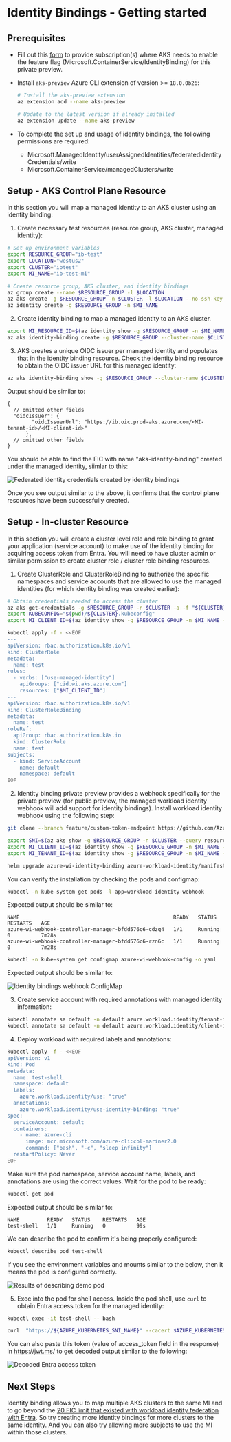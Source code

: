 
# Identity Bindings - Getting started

## Prerequisites

* Fill out this [form](https://aka.ms/aks/identity-bindings/private-preview-form) to provide subscription(s) where AKS needs to enable the feature flag (Microsoft.ContainerService/IdentityBinding) for this private preview.

* Install `aks-preview` Azure CLI extension of version >= `18.0.0b26`:    
    ```bash
    # Install the aks-preview extension
    az extension add --name aks-preview

    # Update to the latest version if already installed
    az extension update --name aks-preview
    ```

* To complete the set up and usage of identity bindings, the following permissions are required:
  * Microsoft.ManagedIdentity/userAssignedIdentities/federatedIdentityCredentials/write
  * Microsoft.ContainerService/managedClusters/write

## Setup - AKS Control Plane Resource

In this section you will map a managed identity to an AKS cluster using an identity binding:

1. Create necessary test resources (resource group, AKS cluster, managed identity):

  ```bash
  # Set up environment variables
  export RESOURCE_GROUP="ib-test"
  export LOCATION="westus2"
  export CLUSTER="ibtest"
  export MI_NAME="ib-test-mi"

  # Create resource group, AKS cluster, and identity bindings
  az group create --name $RESOURCE_GROUP -l $LOCATION
  az aks create -g $RESOURCE_GROUP -n $CLUSTER -l $LOCATION --no-ssh-key
  az identity create -g $RESOURCE_GROUP -n $MI_NAME
  ```

2. Create identity binding to map a managed identity to an AKS cluster. 

  ```bash
  export MI_RESOURCE_ID=$(az identity show -g $RESOURCE_GROUP -n $MI_NAME --query id -o tsv)
  az aks identity-binding create -g $RESOURCE_GROUP --cluster-name $CLUSTER -n "$MI_NAME-ib" --managed-identity-resource-id $MI_RESOURCE_ID
  ```

3. AKS creates a unique OIDC issuer per managed identity and populates that in the identity binding resource. Check the identity binding resource to obtain the OIDC issuer URL for this managed identity:

  ```bash
  az aks identity-binding show -g $RESOURCE_GROUP --cluster-name $CLUSTER -n "$MI_NAME-ib"
  ```

  Output should be similar to:
  
  ```
  {
    // omitted other fields
    "oidcIssuer": {
          "oidcIssuerUrl": "https://ib.oic.prod-aks.azure.com/<MI-tenant-id>/<MI-client-id>"
        },
    // omitted other fields      
  }
  ```
  
  You should be able to find the FIC with name "aks-identity-binding" created under the managed identity, siimlar to this:

  ![Federated identity credentials created by identity bindings](media/identity-bindings-fic.png)

  Once you see output similar to the above, it confirms that the control plane resources have been successfully created.

## Setup - In-cluster Resource

In this section you will create a cluster level role and role binding to grant your application (service account) to make use of the identity binding for acquiring access token from Entra. You will need to have cluster admin or similar permission to create cluster role / cluster role binding resources.

1. Create ClusterRole and ClusterRoleBinding to authorize the specific namespaces and service accounts that are allowed to use the managed identities (for which identity binding was created earlier):

  ```bash
  # Obtain credentials needed to access the cluster
  az aks get-credentials -g $RESOURCE_GROUP -n $CLUSTER -a -f "${CLUSTER}.kubeconfig"
  export KUBECONFIG="$(pwd)/${CLUSTER}.kubeconfig"
  export MI_CLIENT_ID=$(az identity show -g $RESOURCE_GROUP -n $MI_NAME --query clientId -o tsv)
  
  kubectl apply -f - <<EOF
  ---
  apiVersion: rbac.authorization.k8s.io/v1
  kind: ClusterRole
  metadata:
    name: test
  rules:
    - verbs: ["use-managed-identity"]
      apiGroups: ["cid.wi.aks.azure.com"]
      resources: ["$MI_CLIENT_ID"]
  ---
  apiVersion: rbac.authorization.k8s.io/v1
  kind: ClusterRoleBinding
  metadata:
    name: test
  roleRef:
    apiGroup: rbac.authorization.k8s.io
    kind: ClusterRole
    name: test
  subjects:
    - kind: ServiceAccount
      name: default
      namespace: default
  EOF
  ```

2. Identity binding private preview provides a webhook specifically for the private preview (for public preview, the managed workload identity webhook will add support for identity bindings). Install workload identity webhook using the following step:

  ```bash
  git clone --branch feature/custom-token-endpoint https://github.com/Azure/azure-workload-identity.git

  export SNI=$(az aks show -g $RESOURCE_GROUP -n $CLUSTER --query resourceUid -o tsv | read -r input; echo -n "identity-binding$input" | sha256sum | cut -d' ' -f1 | read -r input; echo "${input}.ests.aks")
  export MI_CLIENT_ID=$(az identity show -g $RESOURCE_GROUP -n $MI_NAME --query clientId -o tsv)
  export MI_TENANT_ID=$(az identity show -g $RESOURCE_GROUP -n $MI_NAME --query tenantId -o tsv)
  
  helm upgrade azure-wi-identity-binding azure-workload-identity/manifest_staging/charts/workload-identity-webhook --install --wait --timeout=5m -v=5 --namespace=kube-system --set azureTenantID="$MI_TENANT_ID" --set image.repository=mcr.microsoft.com/oss/v2/azure/workload-identity/webhook --set image.release=v1.6.0-alpha.1 --set customTokenEndpoint.azureKubernetesTokenEndpoint="https://kubernetes.default.svc" --set customTokenEndpoint.azureKubernetesCAConfigMapName="kube-root-ca.crt" --set customTokenEndpoint.azureKubernetesSniName="$SNI"
  ```

  You can verify the installation by checking the pods and configmap:

  ```bash
  kubectl -n kube-system get pods -l app=workload-identity-webhook
  ```

  Expected output should be similar to:

  ```
  NAME                                                  READY   STATUS    RESTARTS   AGE
  azure-wi-webhook-controller-manager-bfdd576c6-cdzq4   1/1     Running   0          7m28s
  azure-wi-webhook-controller-manager-bfdd576c6-rzn6c   1/1     Running   0          7m28s
  ```

  ```bash
  kubectl -n kube-system get configmap azure-wi-webhook-config -o yaml
  ```
  Expected output should be similar to:

  ![Identity bindings webhook ConfigMap](media/identity-bindings-webhook-config-map.png)

3. Create service account with required annotations with managed identity information:

  ```bash
  kubectl annotate sa default -n default azure.workload.identity/tenant-id=$MI_TENANT_ID
  kubectl annotate sa default -n default azure.workload.identity/client-id=$MI_CLIENT_ID
  ```

4. Deploy workload with required labels and annotations:

  ```bash
  kubectl apply -f - <<EOF
  apiVersion: v1
  kind: Pod
  metadata:
    name: test-shell
    namespace: default
    labels:
      azure.workload.identity/use: "true"
    annotations:
      azure.workload.identity/use-identity-binding: "true"          
  spec:
    serviceAccount: default
    containers:
      - name: azure-cli
        image: mcr.microsoft.com/azure-cli:cbl-mariner2.0
        command: ["bash", "-c", "sleep infinity"]
    restartPolicy: Never
  EOF
  ```

  Make sure the pod namespace, service account name, labels, and annotations are using the correct values. Wait for the pod to be ready:

  ```bash
  kubectl get pod
  ```

  Expected output should be similar to:

  ```
  NAME         READY   STATUS    RESTARTS   AGE
  test-shell   1/1     Running   0          99s
  ```

  We can describe the pod to confirm it's being properly configured:

  ```bash
  kubectl describe pod test-shell
  ```

  If you see the environment variables and mounts similar to the below, then it means the pod is configured correctly.

  ![Results of describing demo pod](media/identity-bindings-demo-pod-describe.png)

5. Exec into the pod for shell access. Inside the pod shell, use `curl` to obtain Entra access token for the managed identity:

  ```bash
  kubectl exec -it test-shell -- bash

  curl  "https://${AZURE_KUBERNETES_SNI_NAME}" --cacert $AZURE_KUBERNETES_CA_FILE --resolve "${AZURE_KUBERNETES_SNI_NAME}:443:10.0.0.1" -d "grant_type=client_credentials" -d "client_assertion_type=urn:ietf:params:oauth:client-assertion-type:jwt-bearer" -d "scope=https://management.azure.com//.default" -d "client_assertion=$(cat $AZURE_FEDERATED_TOKEN_FILE)" -d "client_id=$AZURE_CLIENT_ID"
  ```

  You can also paste this token (value of access_token field in the response) in https://jwt.ms/ to get decoded output similar to the following:

  ![Decoded Entra access token](media/identity-bindings-demo-pod-describe.png)

## Next Steps

Identity binding allows you to map multiple AKS clusters to the same MI and to go beyond the [20 FIC limit that existed with workload identity federation with Entra](https://learn.microsoft.com/entra/workload-id/workload-identity-federation-considerations#general-federated-identity-credential-considerations). So try creating more identity bindings for more clusters to the same identity. And you can also try allowing more subjects to use the MI within those clusters.
